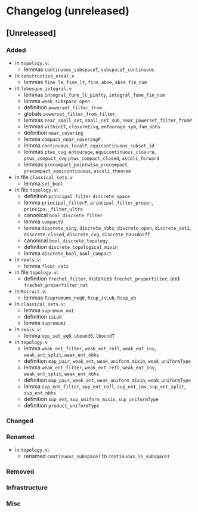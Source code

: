 # Changelog (unreleased)

## [Unreleased]

### Added
- in `topology.v`:
  + lemmas `continuous_subspaceT`, `subspaceT_continuous`
- in `constructive_ereal.v`
  + lemmas `fine_le`, `fine_lt`, `fine_abse`, `abse_fin_num`
- in `lebesgue_integral.v`
  + lemmas `integral_fune_lt_pinfty`, `integral_fune_fin_num`
  + lemma `weak_subspace_open`
  + definition `powerset_filter_from`
  + globals `powerset_filter_from_filter`, 
  + lemmas `near_small_set`, `small_set_sub`, `near_powerset_filter_fromP`
  + lemmas `withinET`, `closureEcvg`, `entourage_sym`, `fam_nbhs`
  + definition `near_covering`
  + lemma `compact_near_coveringP`
  + lemma `continuous_localP`, `equicontinuous_subset_id`
  + lemmas `ptws_cvg_entourage`, `equicontinuous_closure`, `ptws_compact_cvg`
    `ptws_compact_closed`, `ascoli_forward`
  + lemmas `precompact_pointwise_precompact`, `precompact_equicontinuous`,
    `ascoli_theorem`
- in file `classical_sets.v`
  + lemma `set_bool`
- in file `topology.v`:
  + definition `principal_filter` `discrete_space`
  + lemma `principal_filterP`, `principal_filter_proper`, 
      `principa;_filter_ultra`
  + canonical `bool_discrete_filter`
  + lemma `compactU`
  + lemma `discrete_sing`, `discrete_nbhs`, `discrete_open`, `discrete_set1`,
      `discrete_closed`, `discrete_cvg`, `discrete_hausdorff`
  + canonical `bool_discrete_topology`
  + definition `discrete_topological_mixin`
  + lemma `discrete_bool`, `bool_compact`
- in `reals.v`:
  + lemma `floor_natz`
- in file `topology.v`:
  + definition `frechet_filter`, instances `frechet_properfilter`, and `frechet_properfilter_nat`
- in `Rstruct.v`:
  + lemmas `Rsupremums_neq0`, `Rsup_isLub`, `Rsup_ub`
- in `classical_sets.v`:
  + lemma `supremum_out`
  + definition `isLub`
  + lemma `supremum1`
- in `reals.v`:
  + lemma `opp_set_eq0`, `ubound0`, `lboundT`
- in `topology.v`
  + lemma `weak_ent_filter`, `weak_ent_refl`, `weak_ent_inv`, `weak_ent_split`,
      `weak_ent_nbhs`
  + definition `map_pair`, `weak_ent`, `weak_uniform_mixin`, `weak_uniformType`
  + lemma `weak_ent_filter`, `weak_ent_refl`, `weak_ent_inv`, `weak_ent_split`,
      `weak_ent_nbhs`
  + definition `map_pair`, `weak_ent`, `weak_uniform_mixin`, `weak_uniformType`
  + lemma `sup_ent_filter`, `sup_ent_refl`, `sup_ent_inv`, `sup_ent_split`,
      `sup_ent_nbhs`
  + definition `sup_ent`, `sup_uniform_mixin`, `sup_uniformType`
  + definition `product_uniformType`

### Changed

### Renamed

- in `topology.v`:
  + renamed `continuous_subspaceT` to `continuous_in_subspaceT`

### Removed

### Infrastructure

### Misc
